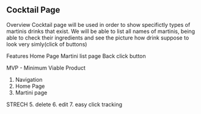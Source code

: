 Cocktail Page
---

Overview
Cocktail page will be used in order to show specifictly types
 of martinis drinks that exist. We will be able to list all names of martinis,
 being able to check their ingredients and see the picture how drink suppose to look
 very simly(click of buttons)

Features
Home Page
Martini list page
Back click button

MVP - Minimum Viable Product
1. Navigation
2. Home Page
3. Martini page


STRECH 
5. delete
6. edit
7. easy click tracking
